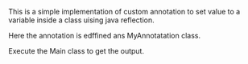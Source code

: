 This is a simple implementation of custom annotation to set value to a variable inside a class uising java reflection.

Here the annotation is edffined ans MyAnnotatation class.

Execute the Main class to get the output.